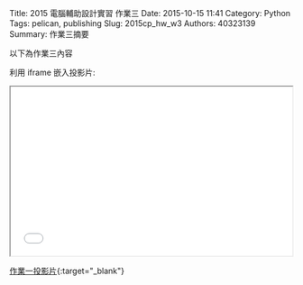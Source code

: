 Title: 2015 電腦輔助設計實習 作業三
Date: 2015-10-15 11:41
Category: Python
Tags: pelican, publishing
Slug: 2015cp_hw_w3
Authors: 40323139
Summary: 作業三摘要

以下為作業三內容

利用 iframe 嵌入投影片:

<iframe src="simplest3.html" width="500" height="300"></iframe>

[作業一投影片](simplest3.html){:target="_blank"}

